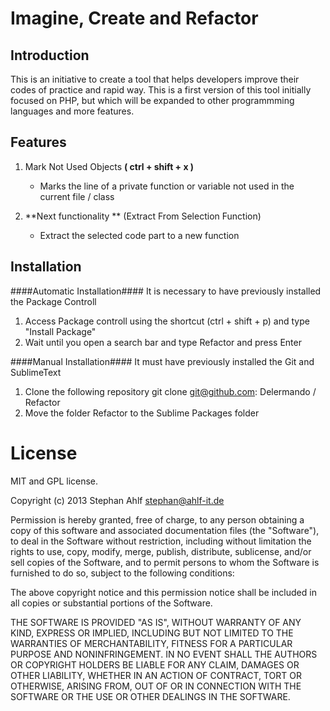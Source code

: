 # Imagine, Create and Refactor #

## Introduction ##
This is an initiative to create a tool that helps developers improve their codes of practice and rapid way. This is a first version of this tool initially focused on PHP, but which will be expanded to other programmming languages and more features.  


## Features ##
1. Mark Not Used Objects **( ctrl + shift + x )**
    - Marks the line of a private function or variable not used in the current file / class

2. **Next functionality ** (Extract From Selection Function)
    - Extract the selected code part to a new function

## Installation ##
####Automatic Installation####
It is necessary to have previously installed the Package Controll  
1. Access Package controll using the shortcut (ctrl + shift + p) and type "Install Package"  
2. Wait until you open a search bar and type Refactor and press Enter  

####Manual Installation####
It must have previously installed the Git and SublimeText  
1. Clone the following repository git clone git@github.com: Delermando / Refactor  
2. Move the folder Refactor to the Sublime Packages folder  

License
=======

MIT and GPL license.

Copyright (c) 2013 Stephan Ahlf <stephan@ahlf-it.de>

Permission is hereby granted, free of charge, to any person obtaining a copy of this software and associated documentation files (the "Software"), to deal in the Software without restriction, including without limitation the rights to use, copy, modify, merge, publish, distribute, sublicense, and/or sell copies of the Software, and to permit persons to whom the Software is furnished to do so, subject to the following conditions:

The above copyright notice and this permission notice shall be included in all copies or substantial portions of the Software.

THE SOFTWARE IS PROVIDED "AS IS", WITHOUT WARRANTY OF ANY KIND, EXPRESS OR IMPLIED, INCLUDING BUT NOT LIMITED TO THE WARRANTIES OF MERCHANTABILITY, FITNESS FOR A PARTICULAR PURPOSE AND NONINFRINGEMENT. IN NO EVENT SHALL THE AUTHORS OR COPYRIGHT HOLDERS BE LIABLE FOR ANY CLAIM, DAMAGES OR OTHER LIABILITY, WHETHER IN AN ACTION OF CONTRACT, TORT OR OTHERWISE, ARISING FROM, OUT OF OR IN CONNECTION WITH THE SOFTWARE OR THE USE OR OTHER DEALINGS IN THE SOFTWARE.



